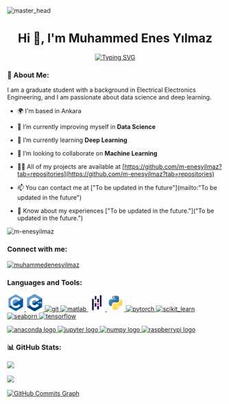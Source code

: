 ![master_head](https://github.com/m-enesyilmaz/m-enesyilmaz/assets/99537664/cabc378e-9bb4-4687-8254-236630b56790)

<h1 align="center">Hi 👋, I'm Muhammed Enes Yılmaz</h1>
<p align="center"><a href="https://git.io/typing-svg"><img src="https://readme-typing-svg.demolab.com?font=Satisfy&size=28&pause=500&color=E74C3C&center=true&vCenter=true&width=500&lines=Electrical+Electronics+Engineering+background+;I+am+passionate+about+;Data+Science+and+Deep+Learning" alt="Typing SVG" /></a></p>
<!-- <h3 align="center">I am a data science and deep learning enthusiast with a background in Electrical Electronics Engineering.</h3> -->

### 💫 About Me:

I am a graduate student with a background in Electrical Electronics Engineering, and I am passionate about data science and deep learning.

- 🌍  I'm based in Ankara

- 🔭 I’m currently improving myself in **Data Science**

- 🧠 I’m currently learning **Deep Learning**

- 🤝 I’m looking to collaborate on **Machine Learning**

- 👨‍💻 All of my projects are available at [https://github.com/m-enesyilmaz?tab=repositories](https://github.com/m-enesyilmaz?tab=repositories)

- 📫 You can contact me at ["To be updated in the future"](mailto:"To be updated in the future")

- 📄 Know about my experiences ["To be updated in the future."]("To be updated in the future.")


<p align="left"> <img src="https://komarev.com/ghpvc/?username=m-enesyilmaz&label=Profile%20views&color=0e75b6&style=flat" alt="m-enesyilmaz" /> </p>

<h3 align="left">Connect with me:</h3>
<p align="left">
<a href="https://linkedin.com/in/muhammedenesyilmaz" target="blank"><img align="center" src="https://raw.githubusercontent.com/rahuldkjain/github-profile-readme-generator/master/src/images/icons/Social/linked-in-alt.svg" alt="muhammedenesyilmaz" height="30" width="40" /></a>
</p>

<h3 align="left">Languages and Tools:</h3>
<p align="left"> <a href="https://www.cprogramming.com/" target="_blank" rel="noreferrer"> <img src="https://raw.githubusercontent.com/devicons/devicon/master/icons/c/c-original.svg" alt="c" width="40" height="40"/> </a> <a href="https://www.w3schools.com/cpp/" target="_blank" rel="noreferrer"> <img src="https://raw.githubusercontent.com/devicons/devicon/master/icons/cplusplus/cplusplus-original.svg" alt="cplusplus" width="40" height="40"/> </a> <a href="https://git-scm.com/" target="_blank" rel="noreferrer"> <img src="https://www.vectorlogo.zone/logos/git-scm/git-scm-icon.svg" alt="git" width="40" height="40"/> </a> <a href="https://www.mathworks.com/" target="_blank" rel="noreferrer"> <img src="https://upload.wikimedia.org/wikipedia/commons/2/21/Matlab_Logo.png" alt="matlab" width="40" height="40"/> </a> <a href="https://pandas.pydata.org/" target="_blank" rel="noreferrer"> <img src="https://raw.githubusercontent.com/devicons/devicon/2ae2a900d2f041da66e950e4d48052658d850630/icons/pandas/pandas-original.svg" alt="pandas" width="40" height="40"/> </a> <a href="https://www.python.org" target="_blank" rel="noreferrer"> <img src="https://raw.githubusercontent.com/devicons/devicon/master/icons/python/python-original.svg" alt="python" width="40" height="40"/> </a> <a href="https://pytorch.org/" target="_blank" rel="noreferrer"> <img src="https://www.vectorlogo.zone/logos/pytorch/pytorch-icon.svg" alt="pytorch" width="40" height="40"/> </a> <a href="https://scikit-learn.org/" target="_blank" rel="noreferrer"> <img src="https://upload.wikimedia.org/wikipedia/commons/0/05/Scikit_learn_logo_small.svg" alt="scikit_learn" width="40" height="40"/> </a> <a href="https://seaborn.pydata.org/" target="_blank" rel="noreferrer"> <img src="https://seaborn.pydata.org/_images/logo-mark-lightbg.svg" alt="seaborn" width="40" height="40"/> </a> <a href="https://www.tensorflow.org" target="_blank" rel="noreferrer"> <img src="https://www.vectorlogo.zone/logos/tensorflow/tensorflow-icon.svg" alt="tensorflow" width="40" height="40"/> 
<div align="left">
  <img src="https://cdn.jsdelivr.net/gh/devicons/devicon/icons/anaconda/anaconda-original.svg" height="40" alt="anaconda logo"  />
  <img src="https://cdn.jsdelivr.net/gh/devicons/devicon/icons/jupyter/jupyter-original.svg" height="40" alt="jupyter logo"  />
  <img src="https://cdn.jsdelivr.net/gh/devicons/devicon/icons/numpy/numpy-original.svg" height="40" alt="numpy logo"  />
  <img src="https://cdn.jsdelivr.net/gh/devicons/devicon/icons/raspberrypi/raspberrypi-original.svg" height="40" alt="raspberrypi logo"  />
</div>
</a> </p>

<!--
![Anaconda](https://img.shields.io/badge/Anaconda-%2344A833.svg?style=plastic&logo=anaconda&logoColor=white) 
![Keras](https://img.shields.io/badge/Keras-%23D00000.svg?style=plastic&logo=Keras&logoColor=white) 
![NumPy](https://img.shields.io/badge/numpy-%23013243.svg?style=plastic&logo=numpy&logoColor=white) 
![Notion](https://img.shields.io/badge/Notion-%23000000.svg?style=plastic&logo=notion&logoColor=white) 
![Raspberry Pi](https://img.shields.io/badge/-RaspberryPi-C51A4A?style=plastic&logo=Raspberry-Pi)
-->

### 📊 GitHub Stats:
<!-- ![](https://github-readme-stats.vercel.app/api?username=m-enesyilmaz&theme=slateorange&hide_border=false&include_all_commits=false&count_private=false)<br/>  -->
![](https://github-readme-stats.vercel.app/api/top-langs/?username=m-enesyilmaz&theme=slateorange&hide_border=false&include_all_commits=false&count_private=false&layout=compact)
<!-- başka bir gösterim yöntemi  <a href="https://github.com/m-enesyilmaz" align="left"><img src="https://github-readme-stats.vercel.app/api/top-langs/?username=m-enesyilmaz&langs_count=10&title_color=facc15&text_color=ffffff&icon_color=3382ed&bg_color=22272e&hide_border=true&locale=en&custom_title=Top%20%Languages" alt="Top Languages" /></a>  -->
![](https://github-readme-streak-stats.herokuapp.com/?user=m-enesyilmaz&theme=slateorange&hide_border=false)<br/>

<a href="http://www.github.com/m-enesyilmaz"><img src="https://github-readme-activity-graph.cyclic.app/graph?username=m-enesyilmaz&bg_color=22272e&color=ffffff&line=3382ed&point=ffffff&area_color=22272e&area=true&hide_border=true&custom_title=GitHub%20Commits%20Graph" alt="GitHub Commits Graph" /></a>

<!-- ![snake gif](https://github.com/m-enesyilmaz/m-enesyilmaz/blob/output/github-contribution-grid-snake.gif) -->

<!-- Hi! ![](https://user-images.githubusercontent.com/18350557/176309783-0785949b-9127-417c-8b55-ab5a4333674e.gif)My name is Muhammed Enes Yılmaz -->

<!--  <img src="https://raw.githubusercontent.com/m-enesyilmaz/m-enesyilmaz/output/snake.svg" alt="Snake animation" />  -->

